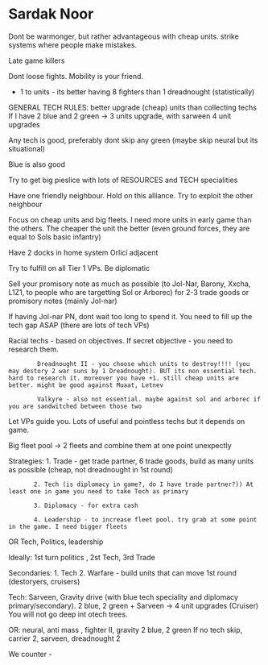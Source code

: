 # Sardak Noor

Dont be warmonger, but rather advantageous with cheap units. strike systems where people make mistakes.

Late game killers

Dont loose fights. Mobility is your friend.

+ 1 to units - its better having 8 fighters than 1 dreadnought (statistically)

GENERAL TECH RULES: better upgrade (cheap) units than collecting techs
If I have 2 blue and 2 green -> 3 units upgrade, with sarween 4 unit upgrades

Any tech is good, preferably dont skip any green (maybe skip neural but its situational)

Blue is also good

Try to get big pieslice  with lots of RESOURCES and TECH specialities 

Have one friendly neighbour. Hold on this alliance. Try to exploit the other neighbour

Focus on cheap units and big fleets. I need more units in early game than the others. The cheaper the unit the better (even ground forces, they are equal to Sols basic infantry)

Have 2 docks in home system Orlicí adjacent 

Try to fulfill on all Tier 1 VPs.  Be diplomatic

Sell your promisory note as much as possible (to Jol-Nar, Barony, Xxcha, L1Z1, to people who are targetting Sol or Arborec) for 2-3 trade goods or promisory notes (mainly Jol-nar)

If having Jol-nar PN, dont wait too long to spend it. You need to fill up the tech gap ASAP (there are lots of tech VPs)

Racial techs - based on objectives. If secret objective - you need to research them.

			Dreadnought II - you choose which units to destroy!!!! (you may destory 2 war suns by 1 Dreadnought). BUT its non essential tech. hard to research it. moreover you have +1. still cheap units are better. might be good against Muaat, Letnev

			Valkyre - also not essential. maybe against sol and arborec if you are sandwitched between those two

Let VPs guide you. Lots of useful and pointless techs but it depends on game.

Big fleet pool -> 2 fleets and combine them at one point unexpectly

Strategies: 1. Trade - get trade partner, 6 trade goods, build as many units as possible (cheap, not dreadnought in 1st round) 	

		   2. Tech (is diplomacy in game?, do I have trade partner?)) At least one in game you need to take Tech as primary

		   3. Diplomacy - for extra cash

		   4. Leadership - to increase fleet pool. try grab at some point in the game. I need bigger fleets

OR
Tech, Politics, leadership 

Ideally: 1st turn politics , 2st Tech, 3rd Trade 

Secondaries:   1. Tech
			2. Warfare - build units that can move 1st round (destoryers, cruisers)
			
			

Tech: Sarveen, Gravity drive (with blue tech speciality and diplomacy primary/secondary). 2 blue, 2 green + Sarveen -> 4 unit upgrades (Cruiser)
	You will not go deep int otech trees.

OR: neural, anti mass , fighter II, gravity
2 blue, 2 green
If no tech skip, carrier 2, sarveen, dreadnought 2

We counter - 
